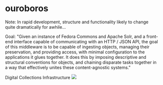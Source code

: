 ouroboros
========

Note: In rapid development, structure and functionality likely to change quite dramatically for awhile...

Goal:
"Given an instance of Fedora Commons and Apache Solr, and a front-end interface capable of communicating with an HTTP / JSON API, the goal of this middleware is to be capable of ingesting objects, managing their preservation, and providing access, with minimal configuration to the applications it glues together. It does this by imposing descriptive and structural conventions for objects, and chaining disparate tasks together in a way that effectively unites these content-agnostic systems."

Digital Collections Infrastructure
<img src="https://dl.dropboxusercontent.com/u/41044/digital_collections_infrastructure_7-17_wgraph_tri.png"/>
